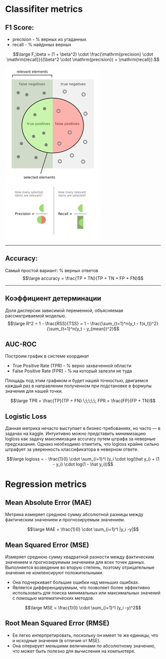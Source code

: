 Classifiter metrics
====

## F1 Score:
* precision - % верных из угаданных
* recall - % найднных верных

$$\large F_\beta = (1 + \beta^2) \cdot \frac{\mathrm{precision} \cdot \mathrm{recall}}{(\beta^2 \cdot \mathrm{precision}) + \mathrm{recall}}.$$

![alt text](src/f1.png)


-----------------------

## Accuracy:
 Самый простой вариант: % верных ответов
$$\large accuracy = \frac{TP + TN}{TP + TN + FP + FN}$$


-----------------------

## Коэффициент детерминации
Доля дисперсии зависимой переменной, объясняемая рассматриваемой моделью.
$$\large R^2 = 1 - \frac{RSS}{TSS} =  1 - \frac{\sum_{t=1}^n(y_t - f(x_t))^2}{\sum_{t=1}^n(y_t - y_{mean})^2}$$

## AUC-ROC
Построим график в системе координат
* True Positive Rate (TPR) - % верно захваченной области
* False Positive Rate (FPR) - % на который залезли не туда

Площадь под этим графиком и будет нашей точностью, двигаемся каждый раз в направлении полученном при подстановке в формулы значения для нашей точки.

$$\large TPR = \frac{TP}{TP + FN} \;\;\;\;\;  FPR = \frac{FP}{FP + TN}$$


## Logistic Loss
Данная метрика нечасто выступает в бизнес-требованиях, но часто — в задачах на kaggle.
Интуитивно можно представить минимизацию logloss как задачу максимизации accuracy путем штрафа за неверные предсказания. Однако необходимо отметить, что logloss крайне сильно штрафует за уверенность классификатора в неверном ответе.

$$\large logloss = - \frac{1}{l} \cdot \sum_{i=1}^l (y_i \cdot log(\hat y_i) + (1 - y_i) \cdot log(1 - \hat y_i))$$


Regression metrics
==================

## Mean Absolute Error (MAE)
Метрика измеряет среднюю сумму абсолютной разницы между фактическим значением и прогнозируемым значением.

$$\large MAE = \frac{1}{l} \cdot \sum_{i=1}^l |y_i -y|$$

## Mean Squared Error (MSE)
Измеряет среднюю сумму квадратной разности между фактическим значением и прогнозируемым значением для всех точек данных. Выполняется возведение во вторую степень, поэтому отрицательные значения не компенсируют положительными.

* Она подчеркивает большие ошибки над меньших ошибках.
* Является дифференцируемым, что позволяет более эффективно         использовать для поиска минимальных или максимальных значений с помощью математических методов.

$$\large MSE = \frac{1}{l} \cdot \sum_{i=1}^l (y_i -y)^2$$

## Root Mean Squared Error (RMSE)

* Ее легко интерпретировать, поскольку он имеет те же единицы, что и исходные значения (в отличие от MSE). 
* Она оперирует меньшими величинами по абсолютному значению, что может быть полезно для вычисления на компьютере.
